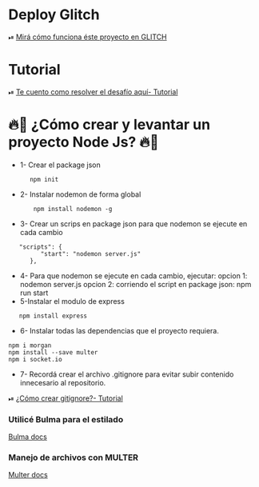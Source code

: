  # Deploy Glitch
  ⏯ [Mirá cómo funciona éste proyecto en GLITCH](https://longing-darkened-lillipilli.glitch.me)

# Tutorial

 ⏯ [Te cuento como resolver el desafío aquí- Tutorial](https://youtu.be/DEpXU6WZGp8)
 
 # 🔥📲 ¿Cómo crear y levantar un proyecto Node Js? 🔥📲
 * 1- Crear el package json
```
      npm init
```    
 * 2- Instalar nodemon de forma global
```
       npm install nodemon -g
```
 * 3- Crear un scrips en package json para que nodemon se ejecute en cada cambio
```
   "scripts": {
         "start": "nodemon server.js"
      },
 ```
* 4- Para que nodemon se ejecute en cada cambio, ejecutar:
    opcion 1: nodemon server.js
    opcion 2: corriendo el script en package json: npm run start
* 5-Instalar el modulo de express
  
 ``` 
    npm install express
```
* 6- Instalar todas las dependencias que el proyecto requiera.
 ``` 
npm i morgan
npm install --save multer
npm i socket.io 
 ``` 

* 7- Recordá crear el archivo .gitignore para evitar subir contenido innecesario al repositorio.

 ⏯ [¿Cómo crear gitignore?- Tutorial](https://youtu.be/5tP1Ra73c38)
    
 

### Utilicé Bulma para el estilado
[Bulma docs](https://bulma.io/)

### Manejo de archivos con MULTER
[Multer docs](https://www.npmjs.com/package/multer)